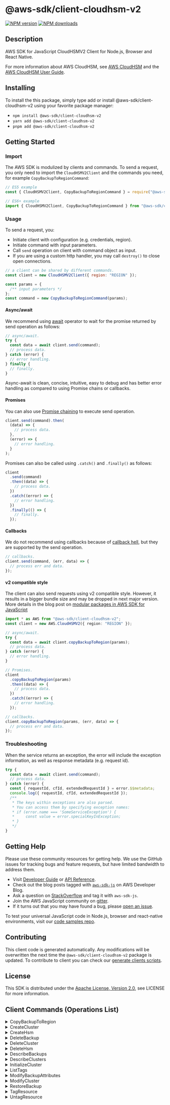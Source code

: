 <!-- generated file, do not edit directly -->

# @aws-sdk/client-cloudhsm-v2

[![NPM version](https://img.shields.io/npm/v/@aws-sdk/client-cloudhsm-v2/latest.svg)](https://www.npmjs.com/package/@aws-sdk/client-cloudhsm-v2)
[![NPM downloads](https://img.shields.io/npm/dm/@aws-sdk/client-cloudhsm-v2.svg)](https://www.npmjs.com/package/@aws-sdk/client-cloudhsm-v2)

## Description

AWS SDK for JavaScript CloudHSMV2 Client for Node.js, Browser and React Native.

<p>For more information about AWS CloudHSM, see <a href="http://aws.amazon.com/cloudhsm/">AWS CloudHSM</a> and the <a href="https://docs.aws.amazon.com/cloudhsm/latest/userguide/">AWS
CloudHSM User Guide</a>.</p>

## Installing

To install the this package, simply type add or install @aws-sdk/client-cloudhsm-v2
using your favorite package manager:

- `npm install @aws-sdk/client-cloudhsm-v2`
- `yarn add @aws-sdk/client-cloudhsm-v2`
- `pnpm add @aws-sdk/client-cloudhsm-v2`

## Getting Started

### Import

The AWS SDK is modulized by clients and commands.
To send a request, you only need to import the `CloudHSMV2Client` and
the commands you need, for example `CopyBackupToRegionCommand`:

```js
// ES5 example
const { CloudHSMV2Client, CopyBackupToRegionCommand } = require("@aws-sdk/client-cloudhsm-v2");
```

```ts
// ES6+ example
import { CloudHSMV2Client, CopyBackupToRegionCommand } from "@aws-sdk/client-cloudhsm-v2";
```

### Usage

To send a request, you:

- Initiate client with configuration (e.g. credentials, region).
- Initiate command with input parameters.
- Call `send` operation on client with command object as input.
- If you are using a custom http handler, you may call `destroy()` to close open connections.

```js
// a client can be shared by different commands.
const client = new CloudHSMV2Client({ region: "REGION" });

const params = {
  /** input parameters */
};
const command = new CopyBackupToRegionCommand(params);
```

#### Async/await

We recommend using [await](https://developer.mozilla.org/en-US/docs/Web/JavaScript/Reference/Operators/await)
operator to wait for the promise returned by send operation as follows:

```js
// async/await.
try {
  const data = await client.send(command);
  // process data.
} catch (error) {
  // error handling.
} finally {
  // finally.
}
```

Async-await is clean, concise, intuitive, easy to debug and has better error handling
as compared to using Promise chains or callbacks.

#### Promises

You can also use [Promise chaining](https://developer.mozilla.org/en-US/docs/Web/JavaScript/Guide/Using_promises#chaining)
to execute send operation.

```js
client.send(command).then(
  (data) => {
    // process data.
  },
  (error) => {
    // error handling.
  }
);
```

Promises can also be called using `.catch()` and `.finally()` as follows:

```js
client
  .send(command)
  .then((data) => {
    // process data.
  })
  .catch((error) => {
    // error handling.
  })
  .finally(() => {
    // finally.
  });
```

#### Callbacks

We do not recommend using callbacks because of [callback hell](http://callbackhell.com/),
but they are supported by the send operation.

```js
// callbacks.
client.send(command, (err, data) => {
  // process err and data.
});
```

#### v2 compatible style

The client can also send requests using v2 compatible style.
However, it results in a bigger bundle size and may be dropped in next major version. More details in the blog post
on [modular packages in AWS SDK for JavaScript](https://aws.amazon.com/blogs/developer/modular-packages-in-aws-sdk-for-javascript/)

```ts
import * as AWS from "@aws-sdk/client-cloudhsm-v2";
const client = new AWS.CloudHSMV2({ region: "REGION" });

// async/await.
try {
  const data = await client.copyBackupToRegion(params);
  // process data.
} catch (error) {
  // error handling.
}

// Promises.
client
  .copyBackupToRegion(params)
  .then((data) => {
    // process data.
  })
  .catch((error) => {
    // error handling.
  });

// callbacks.
client.copyBackupToRegion(params, (err, data) => {
  // process err and data.
});
```

### Troubleshooting

When the service returns an exception, the error will include the exception information,
as well as response metadata (e.g. request id).

```js
try {
  const data = await client.send(command);
  // process data.
} catch (error) {
  const { requestId, cfId, extendedRequestId } = error.$$metadata;
  console.log({ requestId, cfId, extendedRequestId });
  /**
   * The keys within exceptions are also parsed.
   * You can access them by specifying exception names:
   * if (error.name === 'SomeServiceException') {
   *     const value = error.specialKeyInException;
   * }
   */
}
```

## Getting Help

Please use these community resources for getting help.
We use the GitHub issues for tracking bugs and feature requests, but have limited bandwidth to address them.

- Visit [Developer Guide](https://docs.aws.amazon.com/sdk-for-javascript/v3/developer-guide/welcome.html)
  or [API Reference](https://docs.aws.amazon.com/AWSJavaScriptSDK/v3/latest/index.html).
- Check out the blog posts tagged with [`aws-sdk-js`](https://aws.amazon.com/blogs/developer/tag/aws-sdk-js/)
  on AWS Developer Blog.
- Ask a question on [StackOverflow](https://stackoverflow.com/questions/tagged/aws-sdk-js) and tag it with `aws-sdk-js`.
- Join the AWS JavaScript community on [gitter](https://gitter.im/aws/aws-sdk-js-v3).
- If it turns out that you may have found a bug, please [open an issue](https://github.com/aws/aws-sdk-js-v3/issues/new/choose).

To test your universal JavaScript code in Node.js, browser and react-native environments,
visit our [code samples repo](https://github.com/aws-samples/aws-sdk-js-tests).

## Contributing

This client code is generated automatically. Any modifications will be overwritten the next time the `@aws-sdk/client-cloudhsm-v2` package is updated.
To contribute to client you can check our [generate clients scripts](https://github.com/aws/aws-sdk-js-v3/tree/main/scripts/generate-clients).

## License

This SDK is distributed under the
[Apache License, Version 2.0](http://www.apache.org/licenses/LICENSE-2.0),
see LICENSE for more information.

## Client Commands (Operations List)

<details>
<summary>
CopyBackupToRegion
</summary>

[Command API Reference](https://docs.aws.amazon.com/AWSJavaScriptSDK/v3/latest/clients/client-cloudhsm v2/classes/copybackuptoregioncommand.html) / [Input](https://docs.aws.amazon.com/AWSJavaScriptSDK/v3/latest/clients/client-cloudhsm v2/interfaces/copybackuptoregioncommandinput.html) / [Output](https://docs.aws.amazon.com/AWSJavaScriptSDK/v3/latest/clients/client-cloudhsm v2/interfaces/copybackuptoregioncommandoutput.html)

</details>
<details>
<summary>
CreateCluster
</summary>

[Command API Reference](https://docs.aws.amazon.com/AWSJavaScriptSDK/v3/latest/clients/client-cloudhsm v2/classes/createclustercommand.html) / [Input](https://docs.aws.amazon.com/AWSJavaScriptSDK/v3/latest/clients/client-cloudhsm v2/interfaces/createclustercommandinput.html) / [Output](https://docs.aws.amazon.com/AWSJavaScriptSDK/v3/latest/clients/client-cloudhsm v2/interfaces/createclustercommandoutput.html)

</details>
<details>
<summary>
CreateHsm
</summary>

[Command API Reference](https://docs.aws.amazon.com/AWSJavaScriptSDK/v3/latest/clients/client-cloudhsm v2/classes/createhsmcommand.html) / [Input](https://docs.aws.amazon.com/AWSJavaScriptSDK/v3/latest/clients/client-cloudhsm v2/interfaces/createhsmcommandinput.html) / [Output](https://docs.aws.amazon.com/AWSJavaScriptSDK/v3/latest/clients/client-cloudhsm v2/interfaces/createhsmcommandoutput.html)

</details>
<details>
<summary>
DeleteBackup
</summary>

[Command API Reference](https://docs.aws.amazon.com/AWSJavaScriptSDK/v3/latest/clients/client-cloudhsm v2/classes/deletebackupcommand.html) / [Input](https://docs.aws.amazon.com/AWSJavaScriptSDK/v3/latest/clients/client-cloudhsm v2/interfaces/deletebackupcommandinput.html) / [Output](https://docs.aws.amazon.com/AWSJavaScriptSDK/v3/latest/clients/client-cloudhsm v2/interfaces/deletebackupcommandoutput.html)

</details>
<details>
<summary>
DeleteCluster
</summary>

[Command API Reference](https://docs.aws.amazon.com/AWSJavaScriptSDK/v3/latest/clients/client-cloudhsm v2/classes/deleteclustercommand.html) / [Input](https://docs.aws.amazon.com/AWSJavaScriptSDK/v3/latest/clients/client-cloudhsm v2/interfaces/deleteclustercommandinput.html) / [Output](https://docs.aws.amazon.com/AWSJavaScriptSDK/v3/latest/clients/client-cloudhsm v2/interfaces/deleteclustercommandoutput.html)

</details>
<details>
<summary>
DeleteHsm
</summary>

[Command API Reference](https://docs.aws.amazon.com/AWSJavaScriptSDK/v3/latest/clients/client-cloudhsm v2/classes/deletehsmcommand.html) / [Input](https://docs.aws.amazon.com/AWSJavaScriptSDK/v3/latest/clients/client-cloudhsm v2/interfaces/deletehsmcommandinput.html) / [Output](https://docs.aws.amazon.com/AWSJavaScriptSDK/v3/latest/clients/client-cloudhsm v2/interfaces/deletehsmcommandoutput.html)

</details>
<details>
<summary>
DescribeBackups
</summary>

[Command API Reference](https://docs.aws.amazon.com/AWSJavaScriptSDK/v3/latest/clients/client-cloudhsm v2/classes/describebackupscommand.html) / [Input](https://docs.aws.amazon.com/AWSJavaScriptSDK/v3/latest/clients/client-cloudhsm v2/interfaces/describebackupscommandinput.html) / [Output](https://docs.aws.amazon.com/AWSJavaScriptSDK/v3/latest/clients/client-cloudhsm v2/interfaces/describebackupscommandoutput.html)

</details>
<details>
<summary>
DescribeClusters
</summary>

[Command API Reference](https://docs.aws.amazon.com/AWSJavaScriptSDK/v3/latest/clients/client-cloudhsm v2/classes/describeclusterscommand.html) / [Input](https://docs.aws.amazon.com/AWSJavaScriptSDK/v3/latest/clients/client-cloudhsm v2/interfaces/describeclusterscommandinput.html) / [Output](https://docs.aws.amazon.com/AWSJavaScriptSDK/v3/latest/clients/client-cloudhsm v2/interfaces/describeclusterscommandoutput.html)

</details>
<details>
<summary>
InitializeCluster
</summary>

[Command API Reference](https://docs.aws.amazon.com/AWSJavaScriptSDK/v3/latest/clients/client-cloudhsm v2/classes/initializeclustercommand.html) / [Input](https://docs.aws.amazon.com/AWSJavaScriptSDK/v3/latest/clients/client-cloudhsm v2/interfaces/initializeclustercommandinput.html) / [Output](https://docs.aws.amazon.com/AWSJavaScriptSDK/v3/latest/clients/client-cloudhsm v2/interfaces/initializeclustercommandoutput.html)

</details>
<details>
<summary>
ListTags
</summary>

[Command API Reference](https://docs.aws.amazon.com/AWSJavaScriptSDK/v3/latest/clients/client-cloudhsm v2/classes/listtagscommand.html) / [Input](https://docs.aws.amazon.com/AWSJavaScriptSDK/v3/latest/clients/client-cloudhsm v2/interfaces/listtagscommandinput.html) / [Output](https://docs.aws.amazon.com/AWSJavaScriptSDK/v3/latest/clients/client-cloudhsm v2/interfaces/listtagscommandoutput.html)

</details>
<details>
<summary>
ModifyBackupAttributes
</summary>

[Command API Reference](https://docs.aws.amazon.com/AWSJavaScriptSDK/v3/latest/clients/client-cloudhsm v2/classes/modifybackupattributescommand.html) / [Input](https://docs.aws.amazon.com/AWSJavaScriptSDK/v3/latest/clients/client-cloudhsm v2/interfaces/modifybackupattributescommandinput.html) / [Output](https://docs.aws.amazon.com/AWSJavaScriptSDK/v3/latest/clients/client-cloudhsm v2/interfaces/modifybackupattributescommandoutput.html)

</details>
<details>
<summary>
ModifyCluster
</summary>

[Command API Reference](https://docs.aws.amazon.com/AWSJavaScriptSDK/v3/latest/clients/client-cloudhsm v2/classes/modifyclustercommand.html) / [Input](https://docs.aws.amazon.com/AWSJavaScriptSDK/v3/latest/clients/client-cloudhsm v2/interfaces/modifyclustercommandinput.html) / [Output](https://docs.aws.amazon.com/AWSJavaScriptSDK/v3/latest/clients/client-cloudhsm v2/interfaces/modifyclustercommandoutput.html)

</details>
<details>
<summary>
RestoreBackup
</summary>

[Command API Reference](https://docs.aws.amazon.com/AWSJavaScriptSDK/v3/latest/clients/client-cloudhsm v2/classes/restorebackupcommand.html) / [Input](https://docs.aws.amazon.com/AWSJavaScriptSDK/v3/latest/clients/client-cloudhsm v2/interfaces/restorebackupcommandinput.html) / [Output](https://docs.aws.amazon.com/AWSJavaScriptSDK/v3/latest/clients/client-cloudhsm v2/interfaces/restorebackupcommandoutput.html)

</details>
<details>
<summary>
TagResource
</summary>

[Command API Reference](https://docs.aws.amazon.com/AWSJavaScriptSDK/v3/latest/clients/client-cloudhsm v2/classes/tagresourcecommand.html) / [Input](https://docs.aws.amazon.com/AWSJavaScriptSDK/v3/latest/clients/client-cloudhsm v2/interfaces/tagresourcecommandinput.html) / [Output](https://docs.aws.amazon.com/AWSJavaScriptSDK/v3/latest/clients/client-cloudhsm v2/interfaces/tagresourcecommandoutput.html)

</details>
<details>
<summary>
UntagResource
</summary>

[Command API Reference](https://docs.aws.amazon.com/AWSJavaScriptSDK/v3/latest/clients/client-cloudhsm v2/classes/untagresourcecommand.html) / [Input](https://docs.aws.amazon.com/AWSJavaScriptSDK/v3/latest/clients/client-cloudhsm v2/interfaces/untagresourcecommandinput.html) / [Output](https://docs.aws.amazon.com/AWSJavaScriptSDK/v3/latest/clients/client-cloudhsm v2/interfaces/untagresourcecommandoutput.html)

</details>
